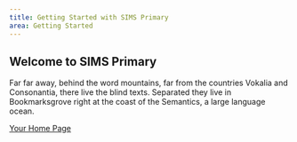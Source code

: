 ```yaml
---
title: Getting Started with SIMS Primary
area: Getting Started
---
```

## Welcome to SIMS Primary

Far far away, behind the word mountains, far from the countries Vokalia and Consonantia, there live the blind texts. Separated they live in Bookmarksgrove right at the coast of the Semantics, a large language ocean.

[Your Home Page](03_Your_Home_Page.md)


<!--stackedit_data:
eyJoaXN0b3J5IjpbLTEwMzYxNjkxNDEsLTc0MTkyODYwMF19
-->
